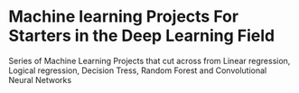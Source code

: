 # Machine learning Projects For Starters in the Deep Learning Field
Series of Machine Learning Projects that cut across from Linear regression, Logical regression, Decision Tress, Random Forest and Convolutional Neural Networks
